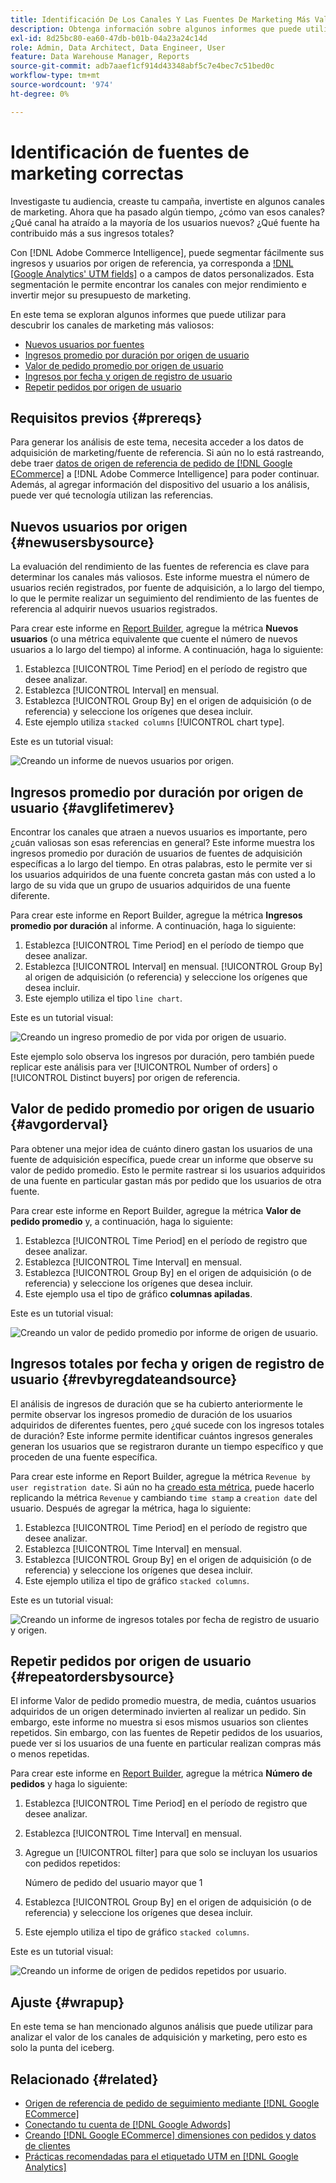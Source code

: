 ```yaml
---
title: Identificación De Los Canales Y Las Fuentes De Marketing Más Valiosas
description: Obtenga información sobre algunos informes que puede utilizar para descubrir los canales de marketing más valiosos.
exl-id: 8d25bc80-ea60-47db-b01b-04a23a24c14d
role: Admin, Data Architect, Data Engineer, User
feature: Data Warehouse Manager, Reports
source-git-commit: adb7aaef1cf914d43348abf5c7e4bec7c51bed0c
workflow-type: tm+mt
source-wordcount: '974'
ht-degree: 0%

---
```


# Identificación de fuentes de marketing correctas

Investigaste tu audiencia, creaste tu campaña, invertiste en algunos canales de marketing. Ahora que ha pasado algún tiempo, ¿cómo van esos canales? ¿Qué canal ha atraído a la mayoría de los usuarios nuevos? ¿Qué fuente ha contribuido más a sus ingresos totales?

Con [!DNL Adobe Commerce Intelligence], puede segmentar fácilmente sus ingresos y usuarios por origen de referencia, ya corresponda a [!DNL [Google Analytics' UTM fields]](https://support.google.com/analytics/answer/1191184?hl=en) o a campos de datos personalizados. Esta segmentación le permite encontrar los canales con mejor rendimiento e invertir mejor su presupuesto de marketing.

En este tema se exploran algunos informes que puede utilizar para descubrir los canales de marketing más valiosos:

* [Nuevos usuarios por fuentes](#newusersbysource)
* [Ingresos promedio por duración por origen de usuario](#avglifetimerev)
* [Valor de pedido promedio por origen de usuario](#avgorderval)
* [Ingresos por fecha y origen de registro de usuario](#revbyregdateandsource)
* [Repetir pedidos por origen de usuario](#repeatordersbysource)

## Requisitos previos {#prereqs}

Para generar los análisis de este tema, necesita acceder a los datos de adquisición de marketing/fuente de referencia. Si aún no lo está rastreando, debe traer [datos de origen de referencia de pedido de [!DNL Google ECommerce]](../importing-data/integrations/google-ecommerce.md) a [!DNL Adobe Commerce Intelligence] para poder continuar. Además, al agregar información del dispositivo del usuario a los análisis, puede ver qué tecnología utilizan las referencias.

## Nuevos usuarios por origen {#newusersbysource}

La evaluación del rendimiento de las fuentes de referencia es clave para determinar los canales más valiosos. Este informe muestra el número de usuarios recién registrados, por fuente de adquisición, a lo largo del tiempo, lo que le permite realizar un seguimiento del rendimiento de las fuentes de referencia al adquirir nuevos usuarios registrados.

Para crear este informe en [Report Builder](../../tutorials/using-visual-report-builder.md), agregue la métrica **Nuevos usuarios** (o una métrica equivalente que cuente el número de nuevos usuarios a lo largo del tiempo) al informe. A continuación, haga lo siguiente:

1. Establezca [!UICONTROL Time Period] en el período de registro que desee analizar.
1. Establezca [!UICONTROL Interval] en mensual.
1. Establezca [!UICONTROL Group By] en el origen de adquisición (o de referencia) y seleccione los orígenes que desea incluir.
1. Este ejemplo utiliza `stacked columns` [!UICONTROL chart type].

Este es un tutorial visual:

![Creando un informe de nuevos usuarios por origen.](../../assets/New_Users_by_source.gif)

## Ingresos promedio por duración por origen de usuario {#avglifetimerev}

Encontrar los canales que atraen a nuevos usuarios es importante, pero ¿cuán valiosas son esas referencias en general? Este informe muestra los ingresos promedio por duración de usuarios de fuentes de adquisición específicas a lo largo del tiempo. En otras palabras, esto le permite ver si los usuarios adquiridos de una fuente concreta gastan más con usted a lo largo de su vida que un grupo de usuarios adquiridos de una fuente diferente.

Para crear este informe en Report Builder, agregue la métrica **Ingresos promedio por duración** al informe. A continuación, haga lo siguiente:

1. Establezca [!UICONTROL Time Period] en el período de tiempo que desee analizar.
1. Establezca [!UICONTROL Interval] en mensual.
   [!UICONTROL Group By] al origen de adquisición (o referencia) y seleccione los orígenes que desea incluir.
1. Este ejemplo utiliza el tipo `line chart`.

Este es un tutorial visual:

![Creando un ingreso promedio de por vida por origen de usuario](../../assets/Lifetime_revenue_by_user_source.gif).

Este ejemplo solo observa los ingresos por duración, pero también puede replicar este análisis para ver [!UICONTROL Number of orders] o [!UICONTROL Distinct buyers] por origen de referencia.

## Valor de pedido promedio por origen de usuario {#avgorderval}

Para obtener una mejor idea de cuánto dinero gastan los usuarios de una fuente de adquisición específica, puede crear un informe que observe su valor de pedido promedio. Esto le permite rastrear si los usuarios adquiridos de una fuente en particular gastan más por pedido que los usuarios de otra fuente.

Para crear este informe en Report Builder, agregue la métrica **Valor de pedido promedio** y, a continuación, haga lo siguiente:

1. Establezca [!UICONTROL Time Period] en el período de registro que desee analizar.
1. Establezca [!UICONTROL Time Interval] en mensual.
1. Establezca [!UICONTROL Group By] en el origen de adquisición (o de referencia) y seleccione los orígenes que desea incluir.
1. Este ejemplo usa el tipo de gráfico **columnas apiladas**.

Este es un tutorial visual:

![Creando un valor de pedido promedio por informe de origen de usuario.](../../assets/Average_order_value_by_source.gif)

## Ingresos totales por fecha y origen de registro de usuario {#revbyregdateandsource}

El análisis de ingresos de duración que se ha cubierto anteriormente le permite observar los ingresos promedio de duración de los usuarios adquiridos de diferentes fuentes, pero ¿qué sucede con los ingresos totales de duración? Este informe permite identificar cuántos ingresos generales generan los usuarios que se registraron durante un tiempo específico y que proceden de una fuente específica.

Para crear este informe en Report Builder, agregue la métrica `Revenue by user registration date`. Si aún no ha [creado esta métrica](../../data-user/reports/ess-manage-data-metrics.md), puede hacerlo replicando la métrica `Revenue` y cambiando `time stamp` a `creation date` del usuario. Después de agregar la métrica, haga lo siguiente:

1. Establezca [!UICONTROL Time Period] en el período de registro que desee analizar.
1. Establezca [!UICONTROL Time Interval] en mensual.
1. Establezca [!UICONTROL Group By] en el origen de adquisición (o de referencia) y seleccione los orígenes que desea incluir.
1. Este ejemplo utiliza el tipo de gráfico `stacked columns`.

Este es un tutorial visual:

![Creando un informe de ingresos totales por fecha de registro de usuario y origen.](../../assets/Revenue_by_user_registration_date_and_source.gif)

## Repetir pedidos por origen de usuario {#repeatordersbysource}

El informe Valor de pedido promedio muestra, de media, cuántos usuarios adquiridos de un origen determinado invierten al realizar un pedido. Sin embargo, este informe no muestra si esos mismos usuarios son clientes repetidos. Sin embargo, con las fuentes de Repetir pedidos de los usuarios, puede ver si los usuarios de una fuente en particular realizan compras más o menos repetidas.

Para crear este informe en [Report Builder](../../tutorials/using-visual-report-builder.md), agregue la métrica **Número de pedidos** y haga lo siguiente:

1. Establezca [!UICONTROL Time Period] en el período de registro que desee analizar.
1. Establezca [!UICONTROL Time Interval] en mensual.
1. Agregue un [!UICONTROL filter] para que solo se incluyan los usuarios con pedidos repetidos:

   Número de pedido del usuario mayor que 1

1. Establezca [!UICONTROL Group By] en el origen de adquisición (o de referencia) y seleccione los orígenes que desea incluir.
1. Este ejemplo utiliza el tipo de gráfico `stacked columns`.

Este es un tutorial visual:

![Creando un informe de origen de pedidos repetidos por usuario.](../../assets/Repeat_orders_by_user_source.gif)


## Ajuste {#wrapup}

En este tema se han mencionado algunos análisis que puede utilizar para analizar el valor de los canales de adquisición y marketing, pero esto es solo la punta del iceberg.

## Relacionado {#related}

* [Origen de referencia de pedido de seguimiento mediante  [!DNL Google ECommerce]](../importing-data/integrations/google-ecommerce.md)
* [Conectando tu cuenta de  [!DNL Google Adwords] ](../importing-data/integrations/google-adwords.md)
* [Creando  [!DNL Google ECommerce] dimensiones con pedidos y datos de clientes](../data-warehouse-mgr/bldg-google-ecomm-dim.md)
* [Prácticas recomendadas para el etiquetado UTM en  [!DNL Google Analytics]](../../best-practices/utm-tagging-google.md)
